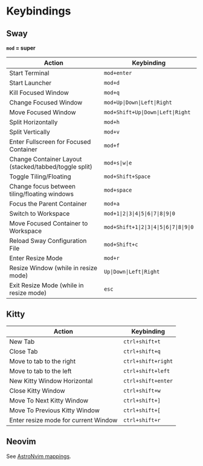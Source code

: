 # Keybindings

## Sway

**`mod` = super**

| Action | Keybinding |
|--------|------------|
| Start Terminal | `mod+enter` |
| Start Launcher | `mod+d` |
| Kill Focused Window | `mod+q` |
| Change Focused Window | `mod+Up\|Down\|Left\|Right` |
| Move Focused Window | `mod+Shift+Up\|Down\|Left\|Right`
| Split Horizontally | `mod+h` |
| Split Vertically | `mod+v` |
| Enter Fullscreen for Focused Container | `mod+f` |
| Change Container Layout (stacked/tabbed/toggle split) | `mod+s\|w\|e` |
| Toggle Tiling/Floating | `mod+Shift+Space` |
| Change focus between tiling/floating windows | `mod+space` |
| Focus the Parent Container | `mod+a` |
| Switch to Workspace | `mod+1\|2\|3\|4\|5\|6\|7\|8\|9\|0` |
| Move Focused Container to Workspace | `mod+Shift+1\|2\|3\|4\|5\|6\|7\|8\|9\|0` |
| Reload Sway Configuration File | `mod+Shift+c` |
| Enter Resize Mode | `mod+r` |
| Resize Window (while in resize mode) | `Up\|Down\|Left\|Right` |
| Exit Resize Mode (while in resize mode) | `esc` |

## Kitty

| Action                        | Keybinding          |
|-------------------------------|---------------------|
| New Tab                       | `ctrl+shift+t`      |
| Close Tab                     | `ctrl+shift+q`      |
| Move to tab to the right      | `ctrl+shift+right`  |
| Move to tab to the left       | `ctrl+shift+left`   |
| New Kitty Window Horizontal   | `ctrl+shift+enter`  |
| Close Kitty Window            | `ctrl+shift+w`      |
| Move To Next Kitty Window     | `ctrl+shift+]`      |
| Move To Previous Kitty Window | `ctrl+shift+[`      |
| Enter resize mode for current Window | `ctrl+shift+r` |

## Neovim

See [AstroNvim mappings](https://docs.astronvim.com/mappings).
